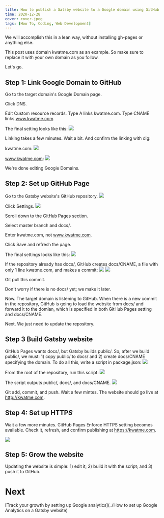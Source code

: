 ```yaml
---
title: How to publish a Gatsby website to a Google domain using GitHub Pages
time: 2020-12-28
cover: cover.jpeg
tags: [How To, Coding, Web Development]
---
```


We will accomplish this in a lean way, without installing gh-pages or anything else.

This post uses domain kwatme.com as an example.
So make sure to replace it with your own domain as you follow.

Let's go.

## Step 1: Link Google Domain to GitHub

Go to the target domain's Google Domain page.

Click DNS.

Edit Custom resource records.
Type A links kwatme.com.
Type CNAME links www.kwatme.com.

The final setting looks like this:
![](image/1.png)

Linking takes a few minutes.
Wait a bit.
And confirm the linking with dig:

kwatme.com:
![](image/2.png)

www.kwatme.com:
![](image/3.png)

We're done editing Google Domains.

## Step 2: Set up GitHub Page

Go to the Gatsby website's GitHub repository.
![](image/4.png)

Click Settings.
![](image/5.png)

Scroll down to the GitHub Pages section.

Select master branch and docs/.

Enter kwatme.com, not www.kwatme.com.

Click Save and refresh the page.

The final settings looks like this:
![](image/6.png)

If the repository already has docs/, GitHub creates docs/CNAME, a file with only 1 line kwatme.com, and makes a commit:
![](image/7.png)
![](image/8.png)

Git pull this commit.

Don't worry if there is no docs/ yet; we make it later.

Now.
The target domain is listening to GitHub.
When there is a new commit in the repository, GitHub is going to load the website from docs/ and forward it to the domian, which is specified in both GitHub Pages setting and docs/CNAME.

Next.
We just need to update the repository.

## Step 3 Build Gatsby website

GitHub Pages wants docs/, but Gatsby builds public/.
So, after we build public/, we must: 1) copy public/ to docs/ and 2) create docs/CNAME specifying the domain.
To do all this, write a script in package.json:
![](image/9.png)

From the root of the repository, run this script:
![](image/10.png)

The script outputs public/, docs/, and docs/CNAME.
![](image/11.png)

Git add, commit, and push.
Wait a few mintes.
The website should go live at http://kwatme.com.

## Step 4: Set up HTTP*S*

Wait a few more minutes.
GitHub Pages Enforce HTTPS setting becomes available.
Check it, refresh, and confirm publishing at https://kwatme.com.

![](image/12.png)

## Step 5: Grow the website

Updating the website is simple: 1) edit it; 2) build it with the script; and 3) push it to GitHub.

# Next

[Track your growth by setting up Google analytics](../How to set up Google Analytics on a Gatsby website)
